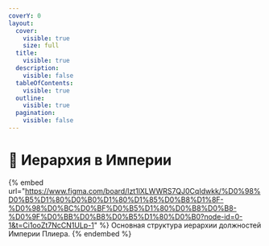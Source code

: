 ```yaml
---
coverY: 0
layout:
  cover:
    visible: true
    size: full
  title:
    visible: true
  description:
    visible: false
  tableOfContents:
    visible: true
  outline:
    visible: true
  pagination:
    visible: false
---
```


# 🧱 Иерархия в Империи

{% embed url="https://www.figma.com/board/lzt1lXLWWRS7QJ0CqIdwkk/%D0%98%D0%B5%D1%80%D0%B0%D1%80%D1%85%D0%B8%D1%8F-%D0%98%D0%BC%D0%BF%D0%B5%D1%80%D0%B8%D0%B8-%D0%9F%D0%BB%D0%B8%D0%B5%D1%80%D0%B0?node-id=0-1&t=Ci1ooZt7NcCN1ULp-1" %}
Основная структура иерархии должностей Империи Плиера.
{% endembed %}
